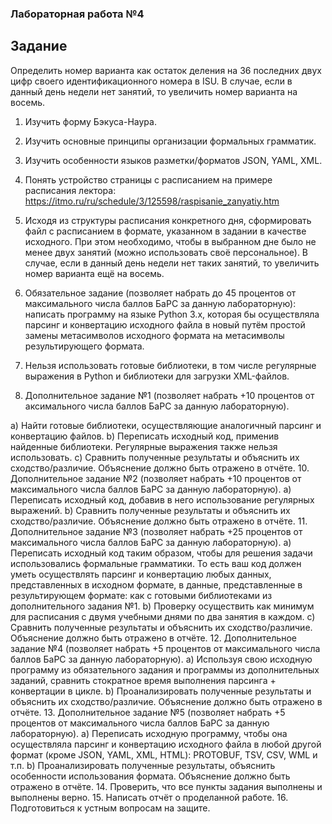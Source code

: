 ### Лабораторная работа №4

## Задание
Определить номер варианта как остаток деления на 36 последних двух цифр своего идентификационного номера в ISU. В случае, если в данный день недели нет занятий, то увеличить номер варианта на восемь.

1. Изучить форму Бэкуса-Наура.

3. Изучить основные принципы организации формальных грамматик.

4. Изучить особенности языков разметки/форматов JSON, YAML, XML.

5. Понять устройство страницы с расписанием на примере расписания лектора: https://itmo.ru/ru/schedule/3/125598/raspisanie_zanyatiy.htm

6. Исходя из структуры расписания конкретного дня, сформировать файл с расписанием в формате, указанном в задании в качестве исходного. При этом необходимо, чтобы в выбранном дне было не менее двух занятий (можно использовать своё персональное). В случае, если в данный день недели нет таких занятий, то увеличить номер варианта ещё на восемь.

7. Обязательное задание (позволяет набрать до 45 процентов от максимального числа баллов БаРС за данную лабораторную): написать программу на языке Python 3.x, которая бы осуществляла парсинг и конвертацию исходного файла в новый путём простой замены метасимволов исходного формата на метасимволы результирующего формата.

8. Нельзя использовать готовые библиотеки, в том числе регулярные выражения в Python и библиотеки для загрузки XML-файлов.

9. Дополнительное задание №1 (позволяет набрать +10 процентов от аксимального числа баллов БаРС за данную лабораторную).

a) Найти готовые библиотеки, осуществляющие аналогичный парсинг и конвертацию файлов.
b) Переписать исходный код, применив найденные библиотеки. Регулярные выражения также нельзя использовать.
c) Сравнить полученные результаты и объяснить их сходство/различие. Объяснение должно быть отражено в
отчёте.
10. Дополнительное задание №2 (позволяет набрать +10 процентов от
максимального числа баллов БаРС за данную лабораторную).
a) Переписать исходный код, добавив в него использование регулярных выражений.
b) Сравнить полученные результаты и объяснить их сходство/различие. Объяснение должно быть отражено в отчёте.
11. Дополнительное задание №3 (позволяет набрать +25 процентов от
максимального числа баллов БаРС за данную лабораторную).
а) Переписать исходный код таким образом, чтобы для решения задачи использовались формальные грамматики. То есть ваш код должен уметь осуществлять парсинг и конвертацию любых данных, представленных в исходном формате, в данные, представленные в результирующем формате: как с готовыми библиотеками из дополнительного задания №1.
b) Проверку осуществить как минимум для расписания с двумя учебными днями по два занятия в каждом.
с) Сравнить полученные результаты и объяснить их сходство/различие. Объяснение должно быть отражено в отчёте.
12. Дополнительное задание №4 (позволяет набрать +5 процентов от максимального числа баллов БаРС за данную лабораторную).
a) Используя свою исходную программу из обязательного задания и программы из дополнительных заданий, сравнить стократное время выполнения парсинга + конвертации в цикле.
b) Проанализировать полученные результаты и объяснить их сходство/различие. Объяснение должно быть отражено в отчёте.
13. Дополнительное задание №5 (позволяет набрать +5 процентов от максимального числа баллов БаРС за данную лабораторную).
a) Переписать исходную программу, чтобы она осуществляла парсинг и конвертацию исходного файла в любой другой формат (кроме JSON, YAML, XML, HTML): PROTOBUF, TSV, CSV, WML и т.п.
b) Проанализировать полученные результаты, объяснить особенности использования формата. Объяснение должно быть отражено в отчёте.
14. Проверить, что все пункты задания выполнены и выполнены верно.
15. Написать отчёт о проделанной работе.
16. Подготовиться к устным вопросам на защите.